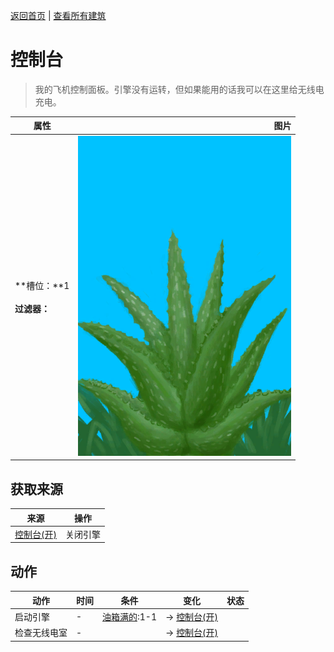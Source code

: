 [返回首页](index.md)   |  [查看所有建筑](building.md)
# 控制台  
> 我的飞机控制面板。引擎没有运转，但如果能用的话我可以在这里给无线电充电。  
  
  属性  |   图片   
 ----  |  ----:   
 **槽位：**1<br><br>**过滤器：**  |  ![](Sprite/AloeVera.png)   
  
## 获取来源  
来源  |  操作  
----  |  ----  
[控制台(开)](ControlPanelOn.md)  |  关闭引擎  
## 动作  
动作  |  时间  |  条件  |  变化  |  状态  
----  |  ----  |  ----  |  ----  |  ----  
启动引擎  |  -  |  [油箱满的](FuelTankFull.md):1-1  |  → [控制台(开)](ControlPanelOn.md)<br>  |    
检查无线电室  |  -  |    |  → [控制台(开)](ControlPanelOn.md)<br>  |    
